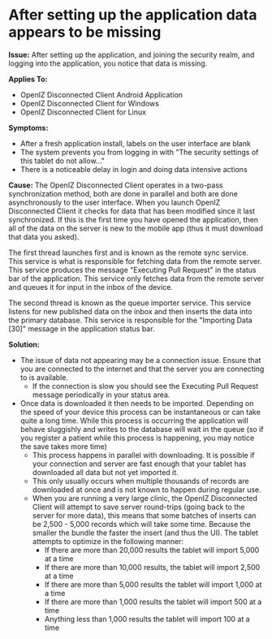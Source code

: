 # After setting up the application data appears to be missing

**Issue:** After setting up the application, and joining the security realm, and logging into the application, you notice that data is missing.

**Applies To:**

* OpenIZ Disconnected Client Android Application
* OpenIZ Disconnected Client for Windows
* OpenIZ Disconnected Client for Linux

**Symptoms:**

* After a fresh application install, labels on the user interface are blank
* The system prevents you from logging in with "The security settings of this tablet do not allow..."
* There is a noticeable delay in login and doing data intensive actions

**Cause:** The OpenIZ Disconnected Client operates in a two-pass synchronization method, both are done in parallel and both are done asynchronously to the user interface. When you launch OpenIZ Disconnected Client it checks for data that has been modified since it last synchronized. If this is the first time you have opened the application, then all of the data on the server is new to the mobile app \(thus it must download that data you asked\).

The first thread launches first and is known as the remote sync service. This service is what is responsible for fetching data from the remote server. This service produces the message "Executing Pull Request" in the status bar of the application. This service only fetches data from the remote server and queues it for input in the inbox of the device.

The second thread is known as the queue importer service. This service listens for new published data on the inbox and then inserts the data into the primary database. This service is responsible for the "Importing Data \[30\]" message in the application status bar.

**Solution:**

* The issue of data not appearing may be a connection issue. Ensure that you are connected to the internet and that the server you are connecting to is available. 
  * If the connection is slow you should see the Executing Pull Request message periodically in your status area.
* Once data is downloaded it then needs to be imported. Depending on the speed of your device this process can be instantaneous or can take quite a long time. While this process is occurring the application will behave sluggishly and writes to the database will wait in the queue \(so if you register a patient while this process is happening, you may notice the save takes more time\)
  * This process happens in parallel with downloading. It is possible if your connection and server are fast enough that your tablet has downloaded all data but not yet imported it.
  * This only usually occurs when multiple thousands of records are downloaded at once and is not known to happen during regular use.
  * When you are running a very large clinic, the OpenIZ Disconnected Client will attempt to save server round-trips \(going back to the server for more data\), this means that some batches of inserts can be 2,500 - 5,000 records which will take some time. Because the smaller the bundle the faster the insert \(and thus the UI\). The tablet attempts to optimize in the following manner:
    * If there are more than 20,000 results the tablet will import 5,000 at a time
    * If there are more than 10,000 results, the tablet will import 2,500 at a time
    * If there are more than 5,000 results the tablet will import 1,000 at a time
    * If there are more than 1,000 results the tablet will import 500 at a time
    * Anything less than 1,000 results the tablet will import 100 at a time 


